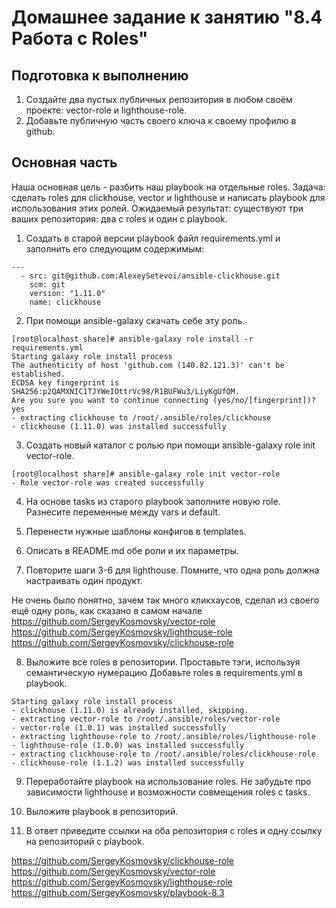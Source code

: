 # Домашнее задание к занятию "8.4 Работа с Roles"
## Подготовка к выполнению
1. Создайте два пустых публичных репозитория в любом своём проекте: vector-role и lighthouse-role.
2. Добавьте публичную часть своего ключа к своему профилю в github.

## Основная часть
Наша основная цель - разбить наш playbook на отдельные roles. Задача: сделать roles для clickhouse, vector и lighthouse и написать playbook для использования этих ролей. Ожидаемый результат: существуют три ваших репозитория: два с roles и один с playbook.

1. Создать в старой версии playbook файл requirements.yml и заполнить его следующим содержимым:

```
---
  - src: git@github.com:AlexeySetevoi/ansible-clickhouse.git
    scm: git
    version: "1.11.0"
    name: clickhouse 
```

2. При помощи ansible-galaxy скачать себе эту роль.

```
[root@localhost share]# ansible-galaxy role install -r requirements.yml
Starting galaxy role install process
The authenticity of host 'github.com (140.82.121.3)' can't be established.
ECDSA key fingerprint is SHA256:p2QAMXNIC1TJYWeIOttrVc98/R1BUFWu3/LiyKgUfQM.
Are you sure you want to continue connecting (yes/no/[fingerprint])? yes
- extracting clickhouse to /root/.ansible/roles/clickhouse
- clickhouse (1.11.0) was installed successfully
```

3. Создать новый каталог с ролью при помощи ansible-galaxy role init vector-role.

```
[root@localhost share]# ansible-galaxy role init vector-role
- Role vector-role was created successfully
```

4. На основе tasks из старого playbook заполните новую role. Разнесите переменные между vars и default.

5. Перенести нужные шаблоны конфигов в templates.

6. Описать в README.md обе роли и их параметры.

7. Повторите шаги 3-6 для lighthouse. Помните, что одна роль должна настраивать один продукт.

Не очень было понятно, зачем так много кликхаусов, сделал из своего ещё одну роль, как сказано в самом начале  
https://github.com/SergeyKosmovsky/vector-role  
https://github.com/SergeyKosmovsky/lighthouse-role  
https://github.com/SergeyKosmovsky/clickhouse-role  

8. Выложите все roles в репозитории. Проставьте тэги, используя семантическую нумерацию Добавьте roles в requirements.yml в playbook.

```
Starting galaxy role install process
- clickhouse (1.11.0) is already installed, skipping.
- extracting vector-role to /root/.ansible/roles/vector-role
- vector-role (1.0.1) was installed successfully
- extracting lighthouse-role to /root/.ansible/roles/lighthouse-role
- lighthouse-role (1.0.0) was installed successfully
- extracting clickhouse-role to /root/.ansible/roles/clickhouse-role
- clickhouse-role (1.1.2) was installed successfully
```

9. Переработайте playbook на использование roles. Не забудьте про зависимости lighthouse и возможности совмещения roles с tasks.

10. Выложите playbook в репозиторий.

11. В ответ приведите ссылки на оба репозитория с roles и одну ссылку на репозиторий с playbook.

https://github.com/SergeyKosmovsky/clickhouse-role  
https://github.com/SergeyKosmovsky/vector-role  
https://github.com/SergeyKosmovsky/lighthouse-role  
https://github.com/SergeyKosmovsky/playbook-8.3  
